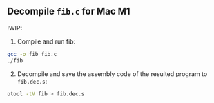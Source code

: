 ## Decompile `fib.c` for Mac M1

!WIP:

1. Compile and run fib: 
```bash
gcc -o fib fib.c
./fib
```

2. Decompile and save the assembly code of the resulted program to `fib.dec.s`:
```bash
otool -tV fib > fib.dec.s
```

